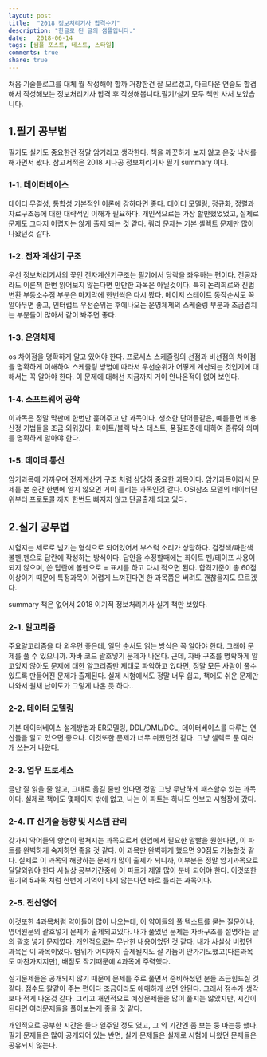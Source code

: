 ```yaml
---
layout: post
title:  "2018 정보처리기사 합격수기"
description: "한글로 된 글의 샘플입니다."
date:   2018-06-14
tags: [샘플 포스트, 테스트, 스타일]
comments: true
share: true
---
```


처음 기술블로그를 대체 뭘 작성해야 할까 거창한건 잘 모르겠고, 마크다운 연습도 할겸해서 작성해보는 정보처리기사 합격 후 작성해봅니다.필기/실기 모두 책만 사서 보았습니다.


## 1.필기 공부법
필기도 실기도 중요한건 정말 암기라고 생각한다. 책을 깨끗하게 보지 않고 온갖 낙서를 해가면서 봤다.
참고서적은 2018 시나공 정보처리기사 필기 summary 이다.

### 1-1. 데이터베이스
데이터 무결성, 통합성 기본적인 이론에 강하다면 좋다. 데이터 모델링, 정규화, 정렬과 자료구조등에 대한 대략적인 이해가 필요하다.
개인적으로는 가장 할만했었었고, 실제로 문제도 그다지 어렵지는 않게 출제 되는 것 같다. 쿼리 문제는 기본 셀렉트 문제만 많이 나왔던것 같다.

### 1-2. 전자 계산기 구조
우선 정보처리기사의 꽃인 전자계산기구조는 필기에서 당락을 좌우하는 편이다.
전공자라도 이론책 한번 읽어보지 않는다면 만만한 과목은 아닐것이다. 특히 논리회로와 진법변환 부동소수점 부분은 마지막에 한번씩은 다시 봤다.
메이저 스테이트 동작순서도 꼭 알아두면 좋고, 인터럽트 우선순위는 후에나오는 운영체제의 스케줄링 부분과 조금겹치는 부분들이 많아서 같이 봐주면 좋다.

### 1-3. 운영체제
os 차이점을 명확하게 알고 있어야 한다. 프로세스 스케줄링의 선점과 비선점의 차이점을 명확하게 이해하여 스케줄링 방법에 따라서 우선순위가 어떻게 계산되는 것인지에 대해서는 꼭 알아야 한다.
이 문제에 대해선 지금까지 거이 안나온적이 없어 보인다.

### 1-4. 소프트웨어 공학
이과목은 정말 막판에 한번만 훑어주고 만 과목이다. 생소한 단어들같은, 예를들면 비용 산정 기법들을 조금 외워갔다.
화이트/블랙 박스 테스트, 품질표준에 대하여 종류와 의미를 명확하게 알아야 한다.

### 1-5. 데이터 통신
암기과목에 가까우며 전자계산기 구조 처럼 상당히 중요한 과목이다. 암기과목이라서 문제를 본 순간 한번에 알지 않으면 거이 틀리는 과목인것 같다.
OSI참조 모델의 데이터단위부터 프로토콜 까지 한번도 빠지지 않고 단골출제 되고 있다.

## 2.실기 공부법

시험지는 세로로 넘기는 형식으로 되어있어서 부스럭 소리가 상당하다.
검정색/파란색 볼펜,펜으로 답란에 작성하는 방식이다.
답안을 수정할때에는 화이트 펜/테이프 사용이 되지 않으며, 쓴 답란에 볼펜으로 = 표시를 하고 다시 적으면 된다.
합격기준이 총 60점이상이기 때문에 특정과목이 어렵게 느껴진다면 한 과목쯤은 버려도 괜찮을지도 모르겠다.

summary 책은 없어서 2018 이기적 정보처리기사 실기 책만 보았다.

### 2-1. 알고리즘
주요알고리즘을 다 외우면 좋은데, 일단 순서도 읽는 방식은 꼭 알아야 한다. 그래야 문제를 풀 수 있으니까.
자바 코드 괄호넣기 문제가 나온다. 근데, 자바 구조를 명확하게 알고있지 않아도 문제에 대한 알고리즘만 제대로 파악하고 있다면, 정말 모든 사람이 풀수있도록 만들어진 문제가 출제된다.
실제 시험에서도 정말 너무 쉽고, 책에도 쉬운 문제만 나와서 원채 난이도가 그렇게 나온 듯 하다..

### 2-2. 데이터 모델링
기본 데이터베이스 설계방법과 ER모델링, DDL/DML/DCL, 데이터베이스를 다루는 연산들을 알고 있으면 좋으나.
이것또한 문제가 너무 쉬웠던것 같다. 그냥 셀렉트 문 여러개 쓰는거 나왔다.

### 2-3. 업무 프로세스
글만 잘 읽을 줄 알고, 그대로 옮길 줄만 안다면 정말 그냥 무난하게 패스할수 있는 과목이다.
실제로 책에도 몇페이지 밖에 없고, 나는 이 파트는 하나도 안보고 시험장에 갔다.

### 2-4. IT 신기술 동향 및 시스템 관리
갖가지 약어들의 향연이 펼쳐지는 과목으로서 현업에서 필요한 말빨을 원한다면, 이 파트를 완벽하게 숙지하면 좋을 것 같다.
이 과목만 완벽하게 했으면 90점도 가능할것 같다. 실제로 이 과목의 해당하는 문제가 많이 출제가 되니까, 이부분은 정말 암기과목으로 달달외워야 한다
사실상 공부기간중에 이 파트가 제일 많이 분배 되어야 한다. 이것또한 필기의 5과목 처럼 한번에 기억이 나지 않는다면 바로 틀리는 과목이다.

### 2-5. 전산영어
이것또한 4과목처럼 약어들이 많이 나오는데, 이 약어들의 풀 텍스트를 묻는 질문이나, 영어원문의 괄호넣기 문제가 출제되고있다.
내가 풀었던 문제는 자바구조를 설명하는 글의 괄호 넣기 문제였다. 개인적으로는 무난한 내용이었던 것 같다.
내가 사실상 버렸던 과목은 이 과목이었다. 범위가 어디까지 출제될지도 잘 가늠이 안가기도했고(다른과목도 마찬가지지만), 배점도 작기때문에 4과목에 주력했다.


실기문제들은 공개되지 않기 때문에 문제를 주로 풀면서 준비하셨던 분들 조금힘드실 것 같다.
점수도 칼같이 주는 편이다 조금이라도 애매하게 쓰면 안된다. 그래서 점수가 생각보다 적게 나온것 같다.
그리고 개인적으로 예상문제들을 많이 풀지는 않았지만, 시간이 된다면 여러문제들을 풀어보는게 좋을 것 같다.

개인적으로 공부한 시간은 둘다 일주일 정도 였고, 그 외 기간엔 좀 보는 둥 마는둥 했다.
필기 문제들은 많이 공개되어 있는 반면, 실기 문제들은 실제로 시험에 나왔던 문제들은 공유되지 않는다.
